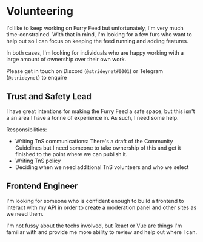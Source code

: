 # Volunteering

I'd like to keep working on Furry Feed but unfortunately, I'm very much
time-constrained. With that in mind, I'm looking for a few furs who want to
help out so I can focus on keeping the feed running and adding features.

In both cases, I'm looking for individuals who are happy working with a large
amount of ownership over their own work.

Please get in touch on Discord (`@strideynet#0001`) or Telegram (`@strideynet`) to enquire

## Trust and Safety Lead

I have great intentions for making the Furry Feed a safe space, but this isn't a
an area I have a tonne of experience in. As such, I need some help.

Responsibilities:

- Writing TnS communications: There's a draft of the Community Guidelines but I 
  need someone to take ownership of this and get it finished to the point where 
  we can publish it.
- Writing TnS policy
- Deciding when we need additional TnS volunteers and who we select

## Frontend Engineer

I'm looking for someone who is confident enough to build a frontend to interact
with my API in order to create a moderation panel and other sites as we need
them.

I'm not fussy about the techs involved, but React or Vue are things I'm familiar
with and provide me more ability to review and help out where I can.
